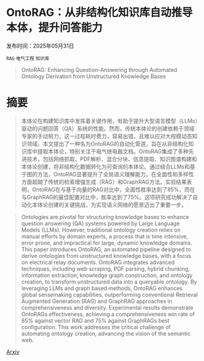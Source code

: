 # OntoRAG：从非结构化知识库自动推导本体，提升问答能力

发布时间：2025年05月31日

`RAG` `电气工程` `知识库`

> OntoRAG: Enhancing Question-Answering through Automated Ontology Derivation from Unstructured Knowledge Bases

# 摘要

> 本体论在构建知识库中发挥着关键作用，有助于提升大型语言模型（LLMs）驱动的问题回答（QA）系统的性能。然而，传统本体论的创建依赖于领域专家的手动努力，这一过程耗时费力，容易出错，且难以应对大规模动态知识领域。本文提出了一种名为OntoRAG的自动化管道，旨在从非结构化知识库中提取本体论，特别关注于电气继电器文档。OntoRAG集成了多种先进技术，包括网络抓取、PDF解析、混合分块、信息提取、知识图谱构建和本体论创建，将非结构化数据转化为可查询的本体论。通过结合LLMs和基于图的方法，OntoRAG显著提升了全局语义理解能力，在全面性和多样性方面超越了传统的检索增强生成（RAG）和GraphRAG方法。实验结果表明，OntoRAG在与基于向量的RAG对比中，全面性胜率达到了85%，而在与GraphRAG的最佳配置对比中，胜率达到了75%。这项研究成功解决了自动化本体论创建的关键挑战，为实现语义网络的愿景迈出了重要一步。

> Ontologies are pivotal for structuring knowledge bases to enhance question answering (QA) systems powered by Large Language Models (LLMs). However, traditional ontology creation relies on manual efforts by domain experts, a process that is time intensive, error prone, and impractical for large, dynamic knowledge domains. This paper introduces OntoRAG, an automated pipeline designed to derive ontologies from unstructured knowledge bases, with a focus on electrical relay documents. OntoRAG integrates advanced techniques, including web scraping, PDF parsing, hybrid chunking, information extraction, knowledge graph construction, and ontology creation, to transform unstructured data into a queryable ontology. By leveraging LLMs and graph based methods, OntoRAG enhances global sensemaking capabilities, outperforming conventional Retrieval Augmented Generation (RAG) and GraphRAG approaches in comprehensiveness and diversity. Experimental results demonstrate OntoRAGs effectiveness, achieving a comprehensiveness win rate of 85% against vector RAG and 75% against GraphRAGs best configuration. This work addresses the critical challenge of automating ontology creation, advancing the vision of the semantic web.

[Arxiv](https://arxiv.org/abs/2506.00664)